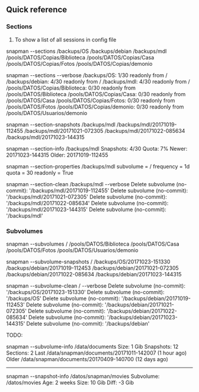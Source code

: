 Quick reference
----------------


### Sections

1. To show a list of all sessions in config file

snapman --sections
/backups/OS
/backups/debian
/backups/mdl
/pools/DATOS/Copias/Biblioteca
/pools/DATOS/Copias/Casa
/pools/DATOS/Copias/Fotos
/pools/DATOS/Copias/demonio

snapman --sections --verbose
/backups/OS: 1/30 readonly from /
/backups/debian: 4/30 readonly from /
/backups/mdl: 4/30 readonly from /
/pools/DATOS/Copias/Biblioteca: 0/30 readonly from /pools/DATOS/Biblioteca
/pools/DATOS/Copias/Casa: 0/30 readonly from /pools/DATOS/Casa
/pools/DATOS/Copias/Fotos: 0/30 readonly from /pools/DATOS/Fotos
/pools/DATOS/Copias/demonio: 0/30 readonly from /pools/DATOS/Usuarios/demonio

snapman --section-snapshots /backups/mdl
/backups/mdl/20171019-112455
/backups/mdl/20171021-072305
/backups/mdl/20171022-085634
/backups/mdl/20171023-144315


snapman --section-info /backups/mdl
Snapshots: 4/30
Quota: 7%
Newer: 20171023-144315
Older: 20171019-112455


snapman --section-properties /backups/mdl
subvolume = /
frequency = 1d
quota = 30
readonly = True

snapman --section-clean /backups/mdl --verbose
Delete subvolume (no-commit): '/backups/mdl/20171019-112455'
Delete subvolume (no-commit): '/backups/mdl/20171021-072305'
Delete subvolume (no-commit): '/backups/mdl/20171022-085634'
Delete subvolume (no-commit): '/backups/mdl/20171023-144315'
Delete subvolume (no-commit): '/backups/mdl'



### Subvolumes

snapman --subvolumes
/
/pools/DATOS/Biblioteca
/pools/DATOS/Casa
/pools/DATOS/Fotos
/pools/DATOS/Usuarios/demonio


snapman --subvolume-snapshots /
/backups/OS/20171023-151330
/backups/debian/20171019-112453
/backups/debian/20171021-072305
/backups/debian/20171022-085634
/backups/debian/20171023-144315



snapman --subvolume-clean / --verbose
Delete subvolume (no-commit): '/backups/OS/20171023-151330'
Delete subvolume (no-commit): '/backups/OS'
Delete subvolume (no-commit): '/backups/debian/20171019-112453'
Delete subvolume (no-commit): '/backups/debian/20171021-072305'
Delete subvolume (no-commit): '/backups/debian/20171022-085634'
Delete subvolume (no-commit): '/backups/debian/20171023-144315'
Delete subvolume (no-commit): '/backups/debian'


TODO:

snapman --subvolume-info /data/documents
Size: 1 Gib
Snapshots: 12
Sections: 2
Last /data/snapman/documents/20171011-142007 (1 hour ago)
Older /data/snapman/documents/20170409-140700 (12 days ago)

------------------------------------------------


snapman --snapshot-info /datos/snapman/movies
Subvolume: /datos/movies
Age: 2 weeks
Size: 10 Gib
Diff: -3 Gib

